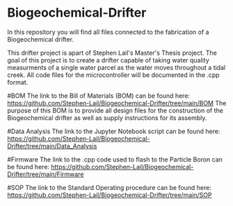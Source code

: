 # Biogeochemical-Drifter
In this repository you will find all files connected to the fabrication of a Biogeochemical drifter.

This drifter project is apart of Stephen Lail's Master's Thesis project. The goal of this project is to create a drifter capable of taking water quality measurments of a single water parcel as the water moves throughout a tidal creek. All code files for the microcontroller will be documented in the .cpp format.

#BOM
The link to the Bill of Materials (BOM) can be found here: https://github.com/Stephen-Lail/Biogeochemical-Drifter/tree/main/BOM
The purpose of this BOM is to provide all design files for the construction of the Biogeochemical drifter as well as supply instructions for its assembly.

#Data Analysis
The link to the Jupyter Notebook script can be found here: https://github.com/Stephen-Lail/Biogeochemical-Drifter/tree/main/Data_Analysis

#Firmware
The link to the .cpp code used to flash to the Particle Boron can be found here: https://github.com/Stephen-Lail/Biogeochemical-Drifter/tree/main/Firmware

#SOP
The link to the Standard Operating procedure can be found here: https://github.com/Stephen-Lail/Biogeochemical-Drifter/tree/main/SOP


